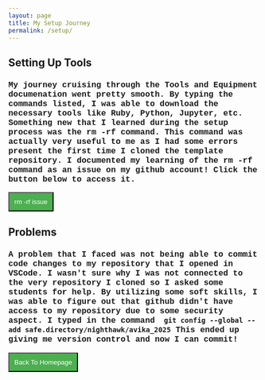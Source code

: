 ```yaml
---
layout: page
title: My Setup Journey
permalink: /setup/
---
```


## Setting Up Tools
<h3 style="font-family: Courier New"> <strong> My journey cruising through the Tools and Equipment documenation went pretty smooth. By typing the commands listed, I was able to download the necessary tools like Ruby, Python, Jupyter, etc. Something new that I learned during the setup process was the rm -rf command. This command was actually very useful to me as I had some errors present the first time I cloned the template repository. I documented my learning of the rm -rf command as an issue on my github account! Click the button below to access it. </strong> </h3>
<a href="https://github.com/avikaprasad22/avika_2025/issues/1" target="_blank">
<button style="background-color: #4CAF50; color: white; padding: 10px"> rm -rf issue </button> </a>

## Problems
<h3 style="font-family: Courier New"> <strong> A problem that I faced was not being able to commit code changes to my repository that I opened in VSCode. I wasn't sure why I was not connected to the very repository I cloned so I asked some students for help. By utilizing some soft skills, I was able to figure out that github didn't have access to my repository due to some security aspect. I typed in the command <code> git config --global --add safe.directory/nighthawk/avika_2025</code> This ended up giving me version control and now I can commit!</strong> </h3>

<a href="http://127.0.0.1:4100/avika_2025/">
<button style="background-color: #4CAF50; color: white; padding: 10px"> Back To Homepage </button> </a>